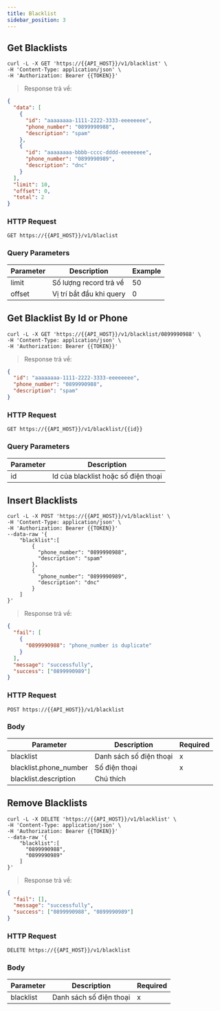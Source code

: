 ```yaml
---
title: Blacklist
sidebar_position: 3
---
```



## Get Blacklists

```shell
curl -L -X GET 'https://{{API_HOST}}/v1/blacklist' \
-H 'Content-Type: application/json' \
-H 'Authorization: Bearer {{TOKEN}}'
```

> Response trả về:

```json
{
  "data": [
    {
      "id": "aaaaaaaa-1111-2222-3333-eeeeeeee",
      "phone_number": "0899990988",
      "description": "spam"
    },
    {
      "id": "aaaaaaaa-bbbb-cccc-dddd-eeeeeeee",
      "phone_number": "0899990989",
      "description": "dnc"
    }
  ],
  "limit": 10,
  "offset": 0,
  "total": 2
}
```

### HTTP Request

`GET https://{{API_HOST}}/v1/blaclist`

### Query Parameters

| Parameter | Description              | Example |
| --------- | ------------------------ | ------- |
| limit     | Số lượng record trả về   | 50      |
| offset    | Vị trí bắt đầu khi query | 0       |

## Get Blacklist By Id or Phone

```shell
curl -L -X GET 'https://{{API_HOST}}/v1/blacklist/0899990988' \
-H 'Content-Type: application/json' \
-H 'Authorization: Bearer {{TOKEN}}'
```

> Response trả về:

```json
{
  "id": "aaaaaaaa-1111-2222-3333-eeeeeeee",
  "phone_number": "0899990988",
  "description": "spam"
}
```

### HTTP Request

`GET https://{{API_HOST}}/v1/blacklist/{{id}}`

### Query Parameters

| Parameter | Description                         |
| --------- | ----------------------------------- |
| id        | Id của blacklist hoặc số điện thoại |

## Insert Blacklists

```shell
curl -L -X POST 'https://{{API_HOST}}/v1/blacklist' \
-H 'Content-Type: application/json' \
-H 'Authorization: Bearer {{TOKEN}}'
--data-raw '{
    "blacklist":[
        {
          "phone_number": "0899990988",
          "description": "spam"
        },
        {
          "phone_number": "0899990989",
          "description": "dnc"
        }
    ]
}'
```

> Response trả về:

```json
{
  "fail": [
    {
      "0899990988": "phone_number is duplicate"
    }
  ],
  "message": "successfully",
  "success": ["0899990989"]
}
```

### HTTP Request

`POST https://{{API_HOST}}/v1/blacklist`

### Body

| Parameter              | Description             | Required |
| ---------------------- | ----------------------- | -------- |
| blacklist              | Danh sách số điện thoại | x        |
| blacklist.phone_number | Số điện thoại           | x        |
| blacklist.description  | Chú thích               |          |

## Remove Blacklists

```shell
curl -L -X DELETE 'https://{{API_HOST}}/v1/blacklist' \
-H 'Content-Type: application/json' \
-H 'Authorization: Bearer {{TOKEN}}'
--data-raw '{
    "blacklist":[
      "0899990988",
      "0899990989"
    ]
}'
```

> Response trả về:

```json
{
  "fail": [],
  "message": "successfully",
  "success": ["0899990988", "0899990989"]
}
```

### HTTP Request

`DELETE https://{{API_HOST}}/v1/blacklist`

### Body

| Parameter | Description             | Required |
| --------- | ----------------------- | -------- |
| blacklist | Danh sách số điện thoại | x        |
